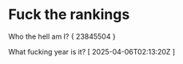 # Fuck the rankings

Who the hell am I?
{ 23845504 }

What fucking year is it?
[ 2025-04-06T02:13:20Z ]
